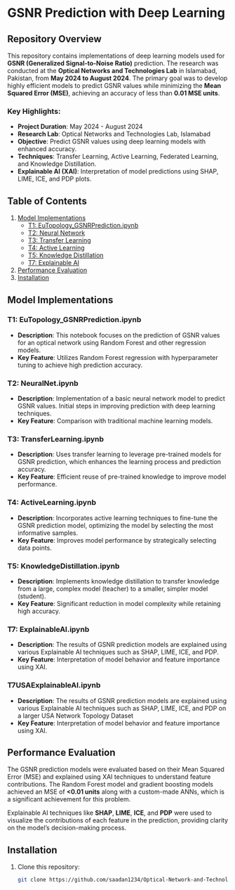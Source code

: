 # GSNR Prediction with Deep Learning

## Repository Overview
This repository contains implementations of deep learning models used for **GSNR (Generalized Signal-to-Noise Ratio)** prediction. The research was conducted at the **Optical Networks and Technologies Lab** in Islamabad, Pakistan, from **May 2024 to August 2024**. The primary goal was to develop highly efficient models to predict GSNR values while minimizing the **Mean Squared Error (MSE)**, achieving an accuracy of less than **0.01 MSE units**.

### Key Highlights:
- **Project Duration**: May 2024 - August 2024
- **Research Lab**: Optical Networks and Technologies Lab, Islamabad
- **Objective**: Predict GSNR values using deep learning models with enhanced accuracy.
- **Techniques**: Transfer Learning, Active Learning, Federated Learning, and Knowledge Distillation.
- **Explainable AI (XAI)**: Interpretation of model predictions using SHAP, LIME, ICE, and PDP plots.

## Table of Contents
1. [Model Implementations](#model-implementations)
   - [T1: EuTopology_GSNRPrediction.ipynb](#t1-eutopology_gsnrpredictionipynb)
   - [T2: Neural Network](#t2-neuralnetipynb)
   - [T3: Transfer Learning](#t3-transferlearningipynb)
   - [T4: Active Learning](#t4-activelearningipynb)
   - [T5: Knowledge Distillation](#t5-knowledgedistillationipynb)
   - [T7: Explainable AI](#t7-explainableaiipynb)
2. [Performance Evaluation](#performance-evaluation)
3. [Installation](#installation)

## Model Implementations

### T1: EuTopology_GSNRPrediction.ipynb
- **Description**: This notebook focuses on the prediction of GSNR values for an optical network using Random Forest and other regression models.
- **Key Feature**: Utilizes Random Forest regression with hyperparameter tuning to achieve high prediction accuracy.

### T2: NeuralNet.ipynb
- **Description**: Implementation of a basic neural network model to predict GSNR values. Initial steps in improving prediction with deep learning techniques.
- **Key Feature**: Comparison with traditional machine learning models.

### T3: TransferLearning.ipynb
- **Description**: Uses transfer learning to leverage pre-trained models for GSNR prediction, which enhances the learning process and prediction accuracy.
- **Key Feature**: Efficient reuse of pre-trained knowledge to improve model performance.

### T4: ActiveLearning.ipynb
- **Description**: Incorporates active learning techniques to fine-tune the GSNR prediction model, optimizing the model by selecting the most informative samples.
- **Key Feature**: Improves model performance by strategically selecting data points.

### T5: KnowledgeDistillation.ipynb
- **Description**: Implements knowledge distillation to transfer knowledge from a large, complex model (teacher) to a smaller, simpler model (student).
- **Key Feature**: Significant reduction in model complexity while retaining high accuracy.

### T7: ExplainableAI.ipynb
- **Description**: The results of GSNR prediction models are explained using various Explainable AI techniques such as SHAP, LIME, ICE, and PDP.
- **Key Feature**: Interpretation of model behavior and feature importance using XAI.

### T7USAExplainableAI.ipynb
- **Description**: The results of GSNR prediction models are explained using various Explainable AI techniques such as SHAP, LIME, ICE, and PDP on a larger USA Network Topology Dataset
- **Key Feature**: Interpretation of model behavior and feature importance using XAI.

## Performance Evaluation
The GSNR prediction models were evaluated based on their Mean Squared Error (MSE) and explained using XAI techniques to understand feature contributions. The Random Forest model and gradient boosting models achieved an MSE of **<0.01 units** along with a custom-made ANNs, which is a significant achievement for this problem.

Explainable AI techniques like **SHAP**, **LIME**, **ICE**, and **PDP** were used to visualize the contributions of each feature in the prediction, providing clarity on the model’s decision-making process.

## Installation

1. Clone this repository:
   ```bash
   git clone https://github.com/saadan1234/Optical-Network-and-Technologies.git

